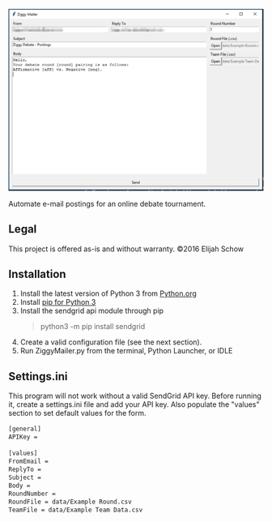 ![](/screenshot.PNG)

Automate e-mail postings for an online debate tournament.

## Legal
This project is offered as-is and without warranty.
©2016 Elijah Schow 

## Installation
1. Install the latest version of Python 3 from [Python.org](https://www.python.org/)
2. Install [pip for Python 3](https://pip.pypa.io/en/stable/installing/)
3. Install the sendgrid api module through pip
    > python3 -m pip install sendgrid
4. Create a valid configuration file (see the next section).
5. Run ZiggyMailer.py from the terminal, Python Launcher, or IDLE

## Settings.ini
This program will not work without a valid SendGrid API key. Before running it,
create a settings.ini file and add your API key. Also populate the "values"
section to set default values for the form.

```
[general]
APIKey =

[values]
FromEmail =
ReplyTo =
Subject =
Body =
RoundNumber =
RoundFile = data/Example Round.csv
TeamFile = data/Example Team Data.csv
```
